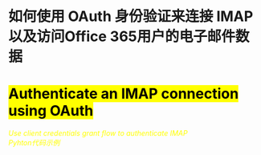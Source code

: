 # 如何使用 OAuth 身份验证来连接 IMAP以及访问Office 365用户的电子邮件数据
# <mark> Authenticate an IMAP connection using OAuth <mark>
<font color=yellow> *Use client credentials grant flow to authenticate IMAP* </font>  
<font color=yellow>*Pyhton代码示例*</font>
# 
